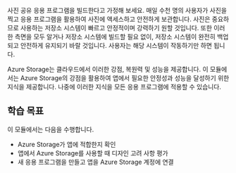 사진 공유 응용 프로그램을 빌드한다고 가정해 보세요. 매일 수천 명의 사용자가 사진을 찍고 응용 프로그램을 활용하여 사진에 액세스하고 안전하게 보관합니다. 사진은 중요하므로 사용하는 저장소 시스템이 빠르고 안정적이며 강력하기 원할 것입니다. 또한 이러한 측면을 모두 알거나 저장소 시스템에 빌드할 필요 없이, 저장소 시스템이 완전히 백업되고 안전하게 유지되기 바랄 것입니다. 사용자는 해당 시스템이 작동하기만 하면 됩니다.

Azure Storage는 클라우드에서 이러한 강점, 복원력 및 성능을 제공합니다. 이 모듈에서는 Azure Storage의 강점을 활용하여 앱에서 필요한 안정성과 성능을 달성하기 위한 지식을 제공합니다. 나중에 이러한 지식을 모든 응용 프로그램에 적용할 수 있습니다.

## <a name="learning-objectives"></a>학습 목표
이 모듈에서는 다음을 수행합니다.

- Azure Storage가 앱에 적합한지 확인
- 앱에서 Azure Storage를 사용할 때 디자인 고려 사항 평가
- 새 응용 프로그램을 만들고 앱을 Azure Storage 계정에 연결

